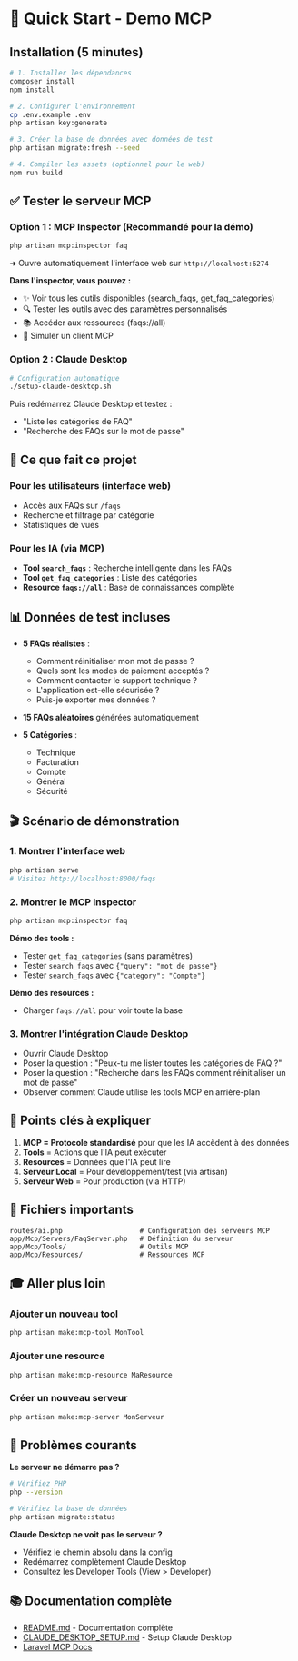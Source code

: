 # 🚀 Quick Start - Demo MCP

## Installation (5 minutes)

```bash
# 1. Installer les dépendances
composer install
npm install

# 2. Configurer l'environnement
cp .env.example .env
php artisan key:generate

# 3. Créer la base de données avec données de test
php artisan migrate:fresh --seed

# 4. Compiler les assets (optionnel pour le web)
npm run build
```

## ✅ Tester le serveur MCP

### Option 1 : MCP Inspector (Recommandé pour la démo)

```bash
php artisan mcp:inspector faq
```

➜ Ouvre automatiquement l'interface web sur `http://localhost:6274`

**Dans l'inspector, vous pouvez :**
- ✨ Voir tous les outils disponibles (search_faqs, get_faq_categories)
- 🔍 Tester les outils avec des paramètres personnalisés
- 📚 Accéder aux ressources (faqs://all)
- 🧪 Simuler un client MCP

### Option 2 : Claude Desktop

```bash
# Configuration automatique
./setup-claude-desktop.sh
```

Puis redémarrez Claude Desktop et testez :
- "Liste les catégories de FAQ"
- "Recherche des FAQs sur le mot de passe"

## 🎯 Ce que fait ce projet

### Pour les utilisateurs (interface web)
- Accès aux FAQs sur `/faqs`
- Recherche et filtrage par catégorie
- Statistiques de vues

### Pour les IA (via MCP)
- **Tool `search_faqs`** : Recherche intelligente dans les FAQs
- **Tool `get_faq_categories`** : Liste des catégories
- **Resource `faqs://all`** : Base de connaissances complète

## 📊 Données de test incluses

- **5 FAQs réalistes** :
  - Comment réinitialiser mon mot de passe ?
  - Quels sont les modes de paiement acceptés ?
  - Comment contacter le support technique ?
  - L'application est-elle sécurisée ?
  - Puis-je exporter mes données ?

- **15 FAQs aléatoires** générées automatiquement

- **5 Catégories** :
  - Technique
  - Facturation
  - Compte
  - Général
  - Sécurité

## 🎬 Scénario de démonstration

### 1. Montrer l'interface web
```bash
php artisan serve
# Visitez http://localhost:8000/faqs
```

### 2. Montrer le MCP Inspector
```bash
php artisan mcp:inspector faq
```

**Démo des tools :**
- Tester `get_faq_categories` (sans paramètres)
- Tester `search_faqs` avec `{"query": "mot de passe"}`
- Tester `search_faqs` avec `{"category": "Compte"}`

**Démo des resources :**
- Charger `faqs://all` pour voir toute la base

### 3. Montrer l'intégration Claude Desktop
- Ouvrir Claude Desktop
- Poser la question : "Peux-tu me lister toutes les catégories de FAQ ?"
- Poser la question : "Recherche dans les FAQs comment réinitialiser un mot de passe"
- Observer comment Claude utilise les tools MCP en arrière-plan

## 🔑 Points clés à expliquer

1. **MCP = Protocole standardisé** pour que les IA accèdent à des données
2. **Tools** = Actions que l'IA peut exécuter
3. **Resources** = Données que l'IA peut lire
4. **Serveur Local** = Pour développement/test (via artisan)
5. **Serveur Web** = Pour production (via HTTP)

## 📁 Fichiers importants

```
routes/ai.php                   # Configuration des serveurs MCP
app/Mcp/Servers/FaqServer.php   # Définition du serveur
app/Mcp/Tools/                  # Outils MCP
app/Mcp/Resources/              # Ressources MCP
```

## 🎓 Aller plus loin

### Ajouter un nouveau tool
```bash
php artisan make:mcp-tool MonTool
```

### Ajouter une resource
```bash
php artisan make:mcp-resource MaResource
```

### Créer un nouveau serveur
```bash
php artisan make:mcp-server MonServeur
```

## 🐛 Problèmes courants

**Le serveur ne démarre pas ?**
```bash
# Vérifiez PHP
php --version

# Vérifiez la base de données
php artisan migrate:status
```

**Claude Desktop ne voit pas le serveur ?**
- Vérifiez le chemin absolu dans la config
- Redémarrez complètement Claude Desktop
- Consultez les Developer Tools (View > Developer)

## 📚 Documentation complète

- [README.md](./README.md) - Documentation complète
- [CLAUDE_DESKTOP_SETUP.md](./CLAUDE_DESKTOP_SETUP.md) - Setup Claude Desktop
- [Laravel MCP Docs](https://laravel.com/docs/12.x/mcp)
